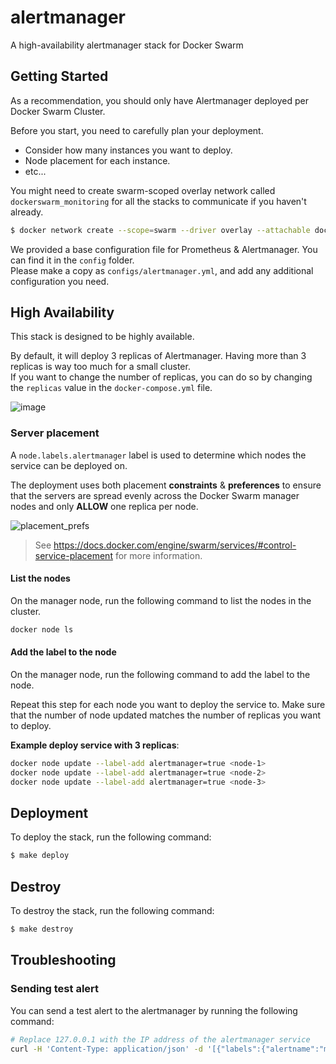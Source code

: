 # alertmanager
A high-availability alertmanager stack for Docker Swarm

## Getting Started

As a recommendation, you should only have Alertmanager deployed per Docker Swarm Cluster.

Before you start, you need to carefully plan your deployment.
- Consider how many instances you want to deploy.
- Node placement for each instance.
- etc...

You might need to create swarm-scoped overlay network called `dockerswarm_monitoring` for all the stacks to communicate if you haven't already.

```sh
$ docker network create --scope=swarm --driver overlay --attachable dockerswarm_monitoring
```

We provided a base configuration file for Prometheus & Alertmanager. You can find it in the `config` folder.  
Please make a copy as `configs/alertmanager.yml`, and add any additional configuration you need.

## High Availability

This stack is designed to be highly available.

By default, it will deploy 3 replicas of Alertmanager. Having more than 3 replicas is way too much for a small cluster.  
If you want to change the number of replicas, you can do so by changing the `replicas` value in the `docker-compose.yml` file.

![image](https://github.com/YouMightNotNeedKubernetes/alertmanager/assets/4363857/af22bf22-affa-42b0-8c8a-8a93ae667ef3)

### Server placement

A `node.labels.alertmanager` label is used to determine which nodes the service can be deployed on.

The deployment uses both placement **constraints** & **preferences** to ensure that the servers are spread evenly across the Docker Swarm manager nodes and only **ALLOW** one replica per node.

![placement_prefs](https://docs.docker.com/engine/swarm/images/placement_prefs.png)

> See https://docs.docker.com/engine/swarm/services/#control-service-placement for more information.

#### List the nodes
On the manager node, run the following command to list the nodes in the cluster.

```sh
docker node ls
```

#### Add the label to the node
On the manager node, run the following command to add the label to the node.

Repeat this step for each node you want to deploy the service to. Make sure that the number of node updated matches the number of replicas you want to deploy.

**Example deploy service with 3 replicas**:
```sh
docker node update --label-add alertmanager=true <node-1>
docker node update --label-add alertmanager=true <node-2>
docker node update --label-add alertmanager=true <node-3>
```

## Deployment

To deploy the stack, run the following command:

```sh
$ make deploy
```

## Destroy

To destroy the stack, run the following command:

```sh
$ make destroy
```

## Troubleshooting

### Sending test alert

You can send a test alert to the alertmanager by running the following command:

```sh
# Replace 127.0.0.1 with the IP address of the alertmanager service
curl -H 'Content-Type: application/json' -d '[{"labels":{"alertname":"myalert"}}]' http://127.0.0.1:9093/api/v1/alerts
```
